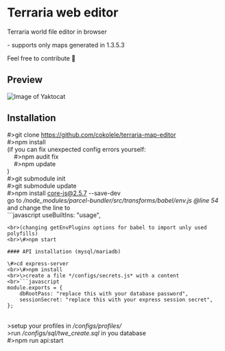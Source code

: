 <!--
  Title: terraria web editor
  Description: Terraria world file editor in browser
  Author: cokolele
  Tags: terraria, world file, file structure, file dumper, file format, documentation, data, parsing, parser, map viewer, tool, javascript, node, browser, saver, editor, save, edit
  -->

# Terraria web editor

Terraria world file editor in browser

\- supports only maps generated in 1.3.5.3

Feel free to contribute 🌳

## Preview

![Image of Yaktocat](https://raw.githubusercontent.com/cokolele/terraria-web-editor/master/preview.png)

## Installation

\#>git clone https://github.com/cokolele/terraria-map-editor
<br>\#>npm install
<br>(if you can fix unexpected config errors yourself:
<br>&nbsp;&nbsp;&nbsp;&nbsp;\#>npm audit fix
<br>&nbsp;&nbsp;&nbsp;&nbsp;\#>npm update
<br>)
<br>\#>git submodule init
<br>\#>git submodule update
<br>\#>npm install core-js@2.5.7 --save-dev
<br>go to */node_modules/parcel-bundler/src/transforms/babel/env.js @line 54* and change the line to
<br>```javascript
useBuiltIns: "usage",
```
<br>(changing getEnvPlugins options for babel to import unly used polyfills)
<br>\#>npm start

#### API installation (mysql/mariadb)

\#>cd express-server
<br>\#>npm install
<br>\>create a file */configs/secrets.js* with a content
<br>```javascript
module.exports = {
    dbRootPass: "replace this with your database password",
    sessionSecret: "replace this with your express session secret",
};
```
<br>\>setup your profiles in */configs/profiles/*
<br>\>run */configs/sql/twe_create.sql* in you database
<br>\#>npm run api:start